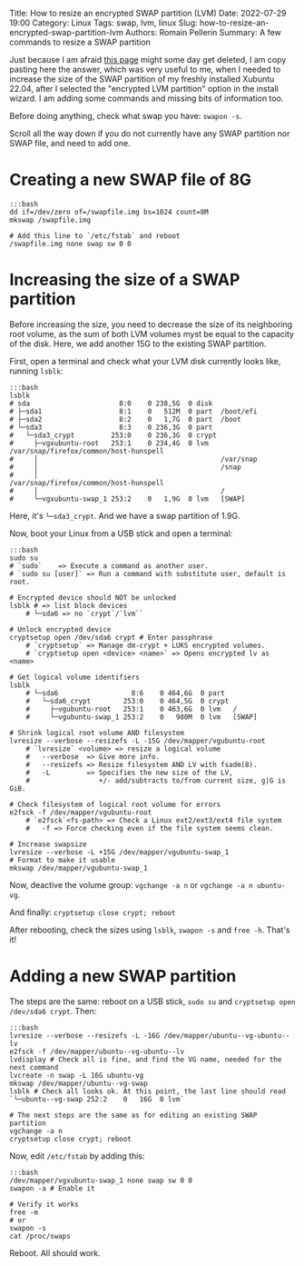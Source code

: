 Title: How to resize an encrypted SWAP partition (LVM)
Date: 2022-07-29 19:00
Category: Linux
Tags: swap, lvm, linux
Slug: how-to-resize-an-encrypted-swap-partition-lvm
Authors: Romain Pellerin
Summary: A few commands to resize a SWAP partition

Just because I am afraid [this page](https://askubuntu.com/a/1412311) might some day get deleted, I am copy pasting here the answer, which was very useful to me, when I needed to increase the size of the SWAP partition of my freshly installed Xubuntu 22.04, after I selected the "encrypted LVM partition" option in the install wizard. I am adding some commands and missing bits of information too.

Before doing anything, check what swap you have: `swapon -s`.

Scroll all the way down if you do not currently have any SWAP partition nor SWAP file, and need to add one.

# Creating a new SWAP file of 8G

    :::bash
    dd if=/dev/zero of=/swapfile.img bs=1024 count=8M
    mkswap /swapfile.img

    # Add this line to `/etc/fstab` and reboot
    /swapfile.img none swap sw 0 0

# Increasing the size of a SWAP partition

Before increasing the size, you need to decrease the size of its neighboring root volume, as the sum of both LVM volumes myst be equal to the capacity of the disk. Here, we add another 15G to the existing SWAP partition.

First, open a terminal and check what your LVM disk currently looks like, running `lsblk`:

    :::bash
    lsblk
    # sda                      8:0    0 238,5G  0 disk
    # ├─sda1                   8:1    0   512M  0 part  /boot/efi
    # ├─sda2                   8:2    0   1,7G  0 part  /boot
    # └─sda3                   8:3    0 236,3G  0 part
    #   └─sda3_crypt         253:0    0 236,3G  0 crypt
    #     ├─vgxubuntu-root   253:1    0 234,4G  0 lvm   /var/snap/firefox/common/host-hunspell
    #     │                                             /var/snap
    #     │                                             /snap
    #     │                                             /var/snap/firefox/common/host-hunspell
    #     │                                             /
    #     └─vgxubuntu-swap_1 253:2    0   1,9G  0 lvm   [SWAP]

Here, it's `└─sda3_crypt`. And we have a swap partition of 1.9G.

Now, boot your Linux from a USB stick and open a terminal:

    :::bash
    sudo su
    # `sudo`    => Execute a command as another user.
    # `sudo su [user]` => Run a command with substitute user, default is root.

    # Encrypted device should NOT be unlocked
    lsblk # => list block devices
        # └─sda6 => no `crypt`/`lvm``

    # Unlock encrypted device
    cryptsetup open /dev/sda6 crypt # Enter passphrase
        # `cryptsetup` => Manage dm-crypt + LUKS encrypted volumes.
        # `cryptsetup open <device> <name>` => Opens encrypted lv as <name>

    # Get logical volume identifiers
    lsblk
        # └─sda6                  8:6    0 464,6G  0 part
        #   └─sda6_crypt        253:0    0 464,5G  0 crypt
        #     ├─vgubuntu-root   253:1    0 463,6G  0 lvm   /
        #     └─vgubuntu-swap_1 253:2    0   980M  0 lvm   [SWAP]

    # Shrink logical root volume AND filesystem
    lvresize --verbose --resizefs -L -15G /dev/mapper/vgubuntu-root
        # `lvresize` <volume> => resize a logical volume
        #   --verbose  => Give more info.
        #   --resizefs => Resize filesystem AND LV with fsadm(8).
        #   -L         => Specifies the new size of the LV,
        #                 +/- add/subtracts to/from current size, g|G is GiB.

    # Check filesystem of logical root volume for errors
    e2fsck -f /dev/mapper/vgubuntu-root
        # `e2fsck`<fs-path> => Check a Linux ext2/ext3/ext4 file system
        #   -f => Force checking even if the file system seems clean.

    # Increase swapsize
    lvresize --verbose -L +15G /dev/mapper/vgubuntu-swap_1
    # Format to make it usable
    mkswap /dev/mapper/vgubuntu-swap_1

Now, deactive the volume group: `vgchange -a n` or `vgchange -a n ubuntu-vg`.

And finally: `cryptsetup close crypt; reboot`

After rebooting, check the sizes using `lsblk`, `swapon -s` and `free -h`. That's it!

# Adding a new SWAP partition

The steps are the same: reboot on a USB stick, `sudo su` and `cryptsetup open /dev/sda6 crypt`. Then:

    :::bash
    lvresize --verbose --resizefs -L -16G /dev/mapper/ubuntu--vg-ubuntu--lv
    e2fsck -f /dev/mapper/ubuntu--vg-ubuntu--lv
    lvdisplay # Check all is fine, and find the VG name, needed for the next command
    lvcreate -n swap -L 16G ubuntu-vg
    mkswap /dev/mapper/ubuntu--vg-swap
    lsblk # Check all looks ok. At this point, the last line should read `└─ubuntu--vg-swap 252:2    0   16G  0 lvm`

    # The next steps are the same as for editing an existing SWAP partition
    vgchange -a n
    cryptsetup close crypt; reboot

Now, edit `/etc/fstab` by adding this:

    :::bash
    /dev/mapper/vgxubuntu-swap_1 none swap sw 0 0
    swapon -a # Enable it

    # Verify it works
    free -m
    # or
    swapon -s
    cat /proc/swaps

Reboot. All should work.
